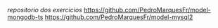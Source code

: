 _repositorio dos exercicios_
https://github.com/PedroMarquesFr/model-mongodb-ts
https://github.com/PedroMarquesFr/model-mysql2
